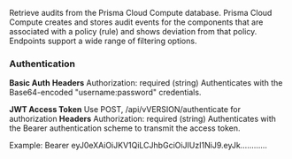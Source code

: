 Retrieve audits from the Prisma Cloud Compute database.
Prisma Cloud Compute creates and stores audit events for the components that are associated with a policy (rule) and shows deviation from that policy.
Endpoints support a wide range of filtering options.

### Authentication
**Basic Auth**
**Headers**
Authorization: required (string)
Authenticates with the Base64-encoded "username:password" credentials.

**JWT Access Token**
Use POST, /api/vVERSION/authenticate for authorization
**Headers**
Authorization: required (string)
Authenticates with the Bearer authentication scheme to transmit the access token.

Example:
Bearer eyJ0eXAiOiJKV1QiLCJhbGciOiJIUzI1NiJ9.eyJk…………